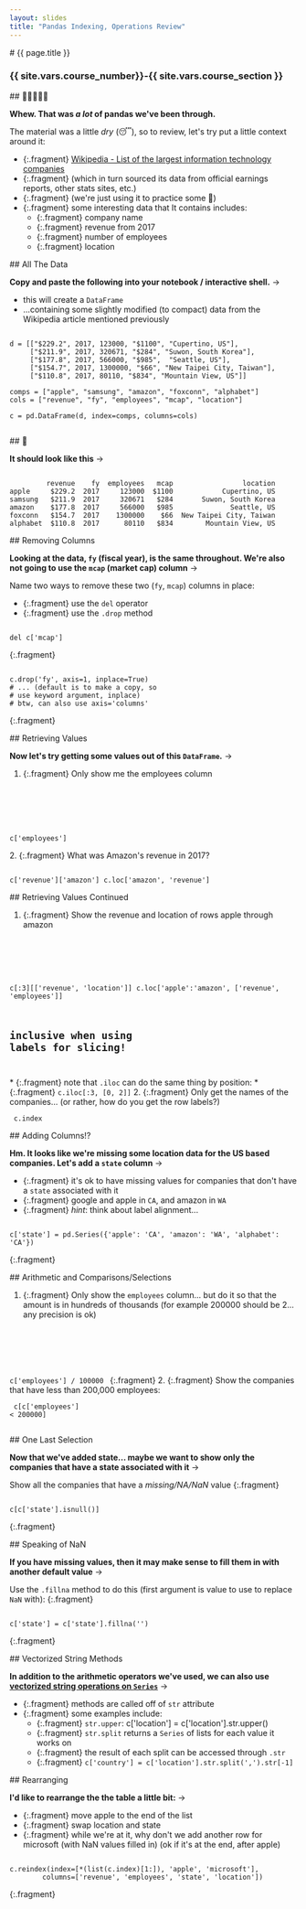 ```yaml
---
layout: slides
title: "Pandas Indexing, Operations Review"
---
```

<section markdown="block" class="intro-slide">
# {{ page.title }}

### {{ site.vars.course_number}}-{{ site.vars.course_section }}

<p><small></small></p>
</section>

<section markdown="block">
## 🐼🐼🐼🐼🐼

__Whew. That was _a lot_ of pandas we've been through.__

The material was a little _dry_ (😴), so to review, let's try put a little context around it:

* {:.fragment} [Wikipedia - List of the largest information technology companies](https://en.wikipedia.org/wiki/List_of_the_largest_information_technology_companies#cite_note-5)
* {:.fragment} (which in turn sourced its data from official earnings reports, other stats sites, etc.)
* {:.fragment} (we're just using it to practice some 🐼)
* {:.fragment} some interesting data that It contains includes:
	* {:.fragment} company name
	* {:.fragment} revenue from 2017 
	* {:.fragment} number of employees
	* {:.fragment} location



</section>
<section markdown="block">
## All The Data

__Copy and paste the following into your notebook / interactive shell.__ &rarr;

* this will create a `DataFrame`
* ...containing some slightly modified (to compact) data from the Wikipedia article mentioned previously

<pre><code data-trim contenteditable>
d = [["$229.2", 2017, 123000, "$1100", "Cupertino, US"],
     ["$211.9", 2017, 320671, "$284", "Suwon, South Korea"],
     ["$177.8", 2017, 566000, "$985",  "Seattle, US"],
     ["$154.7", 2017, 1300000, "$66", "New Taipei City, Taiwan"],
     ["$110.8", 2017, 80110, "$834", "Mountain View, US"]]

comps = ["apple", "samsung", "amazon", "foxconn", "alphabet"]
cols = ["revenue", "fy", "employees", "mcap", "location"]

c = pd.DataFrame(d, index=comps, columns=cols)

</code></pre>
</section>

<section markdown="block">
## 👀

__It should look like this__ &rarr;

<pre><code data-trim contenteditable>
         revenue    fy  employees   mcap                 location
apple     $229.2  2017     123000  $1100            Cupertino, US
samsung   $211.9  2017     320671   $284       Suwon, South Korea
amazon    $177.8  2017     566000   $985              Seattle, US
foxconn   $154.7  2017    1300000    $66  New Taipei City, Taiwan
alphabet  $110.8  2017      80110   $834        Mountain View, US
</code></pre>
</section>

<section markdown="block">
## Removing Columns

__Looking at the data, `fy` (fiscal year), is the same throughout. We're also not going to use the `mcap` (market cap) column__ &rarr;

Name two ways to remove these two (`fy`, `mcap`) columns <span class="hl">in place</span>:

* {:.fragment} use the `del` operator
* {:.fragment} use the `.drop` method

<pre><code data-trim contenteditable>
del c['mcap']
</code></pre>
{:.fragment}

<pre><code data-trim contenteditable>
c.drop('fy', axis=1, inplace=True)
# ... (default is to make a copy, so 
# use keyword argument, inplace)
# btw, can also use axis='columns'
</code></pre>
{:.fragment}

</section>

<section markdown="block">
## Retrieving Values

__Now let's try getting some values out of this `DataFrame`.__ &rarr;


1. {:.fragment} Only show me the employees column
	<pre class="fragment"><code data-trim contenteditable>
c['employees']	
</code></pre>
2. {:.fragment} What was Amazon's revenue in 2017?
	<pre class="fragment"><code data-trim contenteditable>
c['revenue']['amazon']
c.loc['amazon', 'revenue']
</code></pre>

</section>

<section markdown="block">
## Retrieving Values Continued

1. {:.fragment} Show the revenue and location of rows apple through amazon
	<pre class="fragment"><code data-trim contenteditable>
c[:3][['revenue', 'location']] 
c.loc['apple':'amazon', ['revenue', 'employees']]
# inclusive when using labels for slicing!
</code></pre>
	* {:.fragment} note that `.iloc` can do the same thing by position:
	* {:.fragment} `c.iloc[:3, [0, 2]]`
2. {:.fragment} Only get the names of the companies... (or rather, how do you get the row labels?)
	<pre class="fragment"><code data-trim contenteditable>
c.index
</code></pre>

</section>

<section markdown="block">
## Adding Columns!?

__Hm. It looks like we're missing some location data for the US based companies. Let's add a `state` column__ &rarr;

* {:.fragment} it's ok to have missing values for companies that don't have a `state` associated with it
* {:.fragment} google and apple in `CA`, and amazon in `WA`
* {:.fragment} _hint_: think about label alignment...

<pre><code data-trim contenteditable>
c['state'] = pd.Series({'apple': 'CA', 'amazon': 'WA', 'alphabet': 'CA'})
</code></pre>
{:.fragment}

</section>

<section markdown="block">
## Arithmetic and Comparisons/Selections

1. {:.fragment} Only show the `employees` column... but do it so that the amount is in hundreds of thousands (for example 200000 should be 2... any precision is ok)
	<pre class="fragment"><code data-trim contenteditable>
c['employees'] / 100000	
</code></pre>
{:.fragment}
2. {:.fragment} Show the companies that have less than 200,000 employees:
	<pre class="fragment"><code data-trim contenteditable>
c[c['employees'] < 200000]	
</code></pre>

</section>

<section markdown="block">
## One Last Selection

__Now that we've added state... maybe we want to show only the companies that have a state associated with it__ &rarr;

Show all the companies that have a _missing/NA/NaN_ value
{:.fragment} 

<pre class="fragment"><code data-trim contenteditable>
c[c['state'].isnull()]	
</code></pre>
{:.fragment}


</section>
<section markdown="block">
## Speaking of NaN

__If you have missing values, then it may make sense to fill them in with another default value__ &rarr;

Use the `.fillna` method to do this (first argument is value to use to replace `NaN` with):
{:.fragment}


<pre><code data-trim contenteditable>
c['state'] = c['state'].fillna('')
</code></pre>
{:.fragment}

</section>

<section markdown="block">
## Vectorized String Methods

__In addition to the arithmetic operators we've used, we can also use [vectorized string operations on `Series`](http://pandas.pydata.org/pandas-docs/stable/text.html#text-string-methods)__ &rarr;

* {:.fragment} methods are called off of `str` attribute
* {:.fragment} some examples include:
	* {:.fragment} `str.upper`: c['location'] = c['location'].str.upper()
	* {:.fragment} `str.split` returns a `Series` of lists for each value it works on
	* {:.fragment} the result of each split can be accessed through `.str`
	* {:.fragment} `c['country'] = c['location'].str.split(',').str[-1]`

</section>

<section markdown="block">
## Rearranging

__I'd like to rearrange the the table a little bit:__ &rarr;

* {:.fragment} move apple to the end of the list
* {:.fragment} swap location and state
* {:.fragment} while we're at it, why don't we add another row for microsoft (with NaN values filled in) (ok if it's at the end, after apple)

<pre><code data-trim contenteditable>
c.reindex(index=[*(list(c.index)[1:]), 'apple', 'microsoft'],
        columns=['revenue', 'employees', 'state', 'location'])
</code></pre>
{:.fragment}

</section>
<!--* -->


